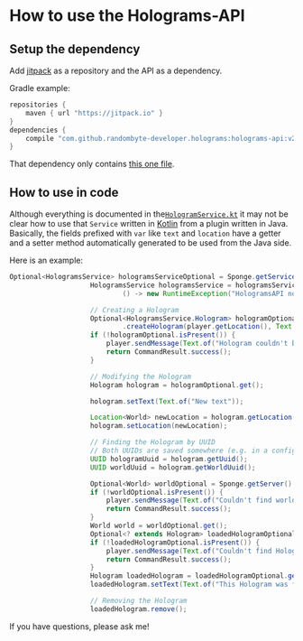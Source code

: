 # How to use the Holograms-API

## Setup the dependency

Add [jitpack](https://jitpack.io/) as a repository and the API as a dependency.

Gradle example:

```groovy
repositories {
    maven { url "https://jitpack.io" }
}
dependencies {
    compile "com.github.randombyte-developer.holograms:holograms-api:v2.1.1"
}
```

That dependency only contains [this one file](https://github.com/randombyte-developer/holograms/blob/master/holograms-api/src/main/kotlin/de/randombyte/holograms/api/HologramsService.kt).

## How to use in code

Although everything is documented in the[`HologramService.kt`](https://github.com/randombyte-developer/holograms/blob/master/holograms-api/src/main/kotlin/de/randombyte/holograms/api/HologramsService.kt)
it may not be clear how to use that `Service` written in [Kotlin](https://kotlinlang.org/) from a plugin written in Java.
Basically, the fields prefixed with `var` like `text` and `location` have a getter and a setter method automatically generated to be used from the Java side.

Here is an example:
```java
Optional<HologramsService> hologramsServiceOptional = Sponge.getServiceManager().provide(HologramsService.class);
                    HologramsService hologramsService = hologramsServiceOptional.orElseThrow(
                            () -> new RuntimeException("HologramsAPI not available! Is the plugin 'holograms' installed?"));

                    // Creating a Hologram
                    Optional<HologramsService.Hologram> hologramOptional = hologramsService
                            .createHologram(player.getLocation(), Text.of(TextColors.GREEN, "Example text"));
                    if (!hologramOptional.isPresent()) {
                        player.sendMessage(Text.of("Hologram couldn't be spawned!"));
                        return CommandResult.success();
                    }

                    // Modifying the Hologram
                    Hologram hologram = hologramOptional.get();

                    hologram.setText(Text.of("New text"));

                    Location<World> newLocation = hologram.getLocation().add(0.0, 5.0, 0.0);
                    hologram.setLocation(newLocation);

                    // Finding the Hologram by UUID
                    // Both UUIDs are saved somewhere (e.g. in a config file)
                    UUID hologramUuid = hologram.getUuid();
                    UUID worldUuid = hologram.getWorldUuid();

                    Optional<World> worldOptional = Sponge.getServer().getWorld(worldUuid);
                    if (!worldOptional.isPresent()) {
                        player.sendMessage(Text.of("Couldn't find world!"));
                        return CommandResult.success();
                    }
                    World world = worldOptional.get();
                    Optional<? extends Hologram> loadedHologramOptional = hologramsService.getHologram(world, hologramUuid);
                    if (!loadedHologramOptional.isPresent()) {
                        player.sendMessage(Text.of("Couldn't find Hologram!"));
                        return CommandResult.success();
                    }
                    Hologram loadedHologram = loadedHologramOptional.get();
                    loadedHologram.setText(Text.of("This Hologram was found!"));

                    // Removing the Hologram
                    loadedHologram.remove();
```

If you have questions, please ask me!
